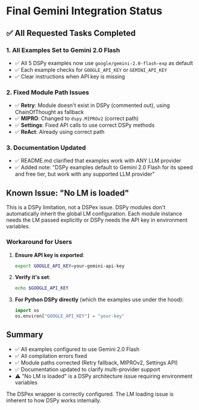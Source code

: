 # Final Gemini Integration Status

## ✅ All Requested Tasks Completed

### 1. All Examples Set to Gemini 2.0 Flash
- ✅ All 5 DSPy examples now use `google/gemini-2.0-flash-exp` as default
- ✅ Each example checks for `GOOGLE_API_KEY` or `GEMINI_API_KEY`
- ✅ Clear instructions when API key is missing

### 2. Fixed Module Path Issues
- ✅ **Retry**: Module doesn't exist in DSPy (commented out), using ChainOfThought as fallback
- ✅ **MIPRO**: Changed to `dspy.MIPROv2` (correct path)
- ✅ **Settings**: Fixed API calls to use correct DSPy methods
- ✅ **ReAct**: Already using correct path

### 3. Documentation Updated
- ✅ README.md clarified that examples work with ANY LLM provider
- ✅ Added note: "DSPy examples default to Gemini 2.0 Flash for its speed and free tier, but work with any supported LLM provider"

## Known Issue: "No LM is loaded"

This is a DSPy limitation, not a DSPex issue. DSPy modules don't automatically inherit the global LM configuration. Each module instance needs the LM passed explicitly or DSPy needs the API key in environment variables.

### Workaround for Users

1. **Ensure API key is exported**:
   ```bash
   export GOOGLE_API_KEY=your-gemini-api-key
   ```

2. **Verify it's set**:
   ```bash
   echo $GOOGLE_API_KEY
   ```

3. **For Python DSPy directly** (which the examples use under the hood):
   ```python
   import os
   os.environ["GOOGLE_API_KEY"] = "your-key"
   ```

## Summary

- ✅ All examples configured to use Gemini 2.0 Flash
- ✅ All compilation errors fixed
- ✅ Module paths corrected (Retry fallback, MIPROv2, Settings API)
- ✅ Documentation updated to clarify multi-provider support
- ⚠️ "No LM is loaded" is a DSPy architecture issue requiring environment variables

The DSPex wrapper is correctly configured. The LM loading issue is inherent to how DSPy works internally.